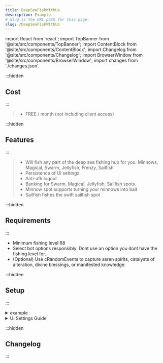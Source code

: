 ```yaml
---
title: DeepSeaFishWithUs
description: Example.
# Slug is the URL path for this page.
slug: /DeepSeaFishWithUs
---
```


import React from 'react';
import TopBanner from '@site/src/components/TopBanner';
import ContentBlock from '@site/src/components/ContentBlock';
import Changelog from '@site/src/components/Changelog';
import BrowserWindow from '@site/src/components/BrowserWindow';
import changes from './changes.json'

<TopBanner title="DeepSeaFishWithUs" version="v1.0.6" skill="Fishing">
</TopBanner>

:::hidden

## Cost

:::

<ContentBlock title="Cost">

> - FREE / month (not including client access)

</ContentBlock>

:::hidden

## Features

:::

<ContentBlock title="Features">

> - Will fish any part of the deep sea fishing hub for you: Minnows, Magical, Swarm, Jellyfish, Frenzy, Sailfish
> - Persistence of UI settings
> - Anti-afk logout
> - Banking for Swarm, Magical, Jellyfish, Sailfish spots.
> - Minnow spot supports turning your minnows into bait
> - Sailfish fishes the swift sailfish spot

</ContentBlock>

:::hidden

## Requirements

:::
<ContentBlock title="Requirements">

- Minimum fishing level 68
- Select bot options responsibly. Dont use an option you dont have the fishing level for.
- (Optional) Use cRandomEvents to capture seren spirits, catalysts of alteration, divine blessings, or manifested knowledge.

</ContentBlock>

:::hidden

## Setup

:::
<ContentBlock title="Setup">

<details>
<summary>example</summary>

- example

</details>

<details>
<summary>UI Settings Guide</summary>

- example

</details>

</ContentBlock>

:::hidden

## Changelog

:::

<Changelog changes={changes}>

</Changelog>
